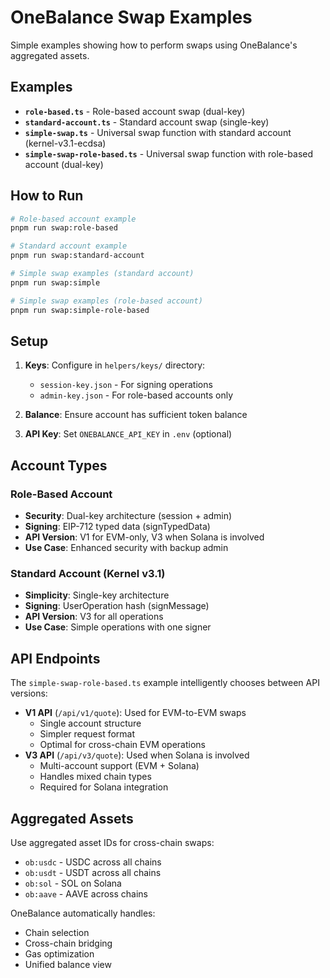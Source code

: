 # OneBalance Swap Examples

Simple examples showing how to perform swaps using OneBalance's aggregated assets.

## Examples

- **`role-based.ts`** - Role-based account swap (dual-key)
- **`standard-account.ts`** - Standard account swap (single-key)  
- **`simple-swap.ts`** - Universal swap function with standard account (kernel-v3.1-ecdsa)
- **`simple-swap-role-based.ts`** - Universal swap function with role-based account (dual-key)

## How to Run

```bash
# Role-based account example
pnpm run swap:role-based

# Standard account example  
pnpm run swap:standard-account

# Simple swap examples (standard account)
pnpm run swap:simple

# Simple swap examples (role-based account)
pnpm run swap:simple-role-based
```

## Setup

1. **Keys**: Configure in `helpers/keys/` directory:
   - `session-key.json` - For signing operations
   - `admin-key.json` - For role-based accounts only

2. **Balance**: Ensure account has sufficient token balance

3. **API Key**: Set `ONEBALANCE_API_KEY` in `.env` (optional)

## Account Types

### Role-Based Account
- **Security**: Dual-key architecture (session + admin)
- **Signing**: EIP-712 typed data (signTypedData)
- **API Version**: V1 for EVM-only, V3 when Solana is involved
- **Use Case**: Enhanced security with backup admin

### Standard Account (Kernel v3.1)
- **Simplicity**: Single-key architecture
- **Signing**: UserOperation hash (signMessage)
- **API Version**: V3 for all operations
- **Use Case**: Simple operations with one signer

## API Endpoints

The `simple-swap-role-based.ts` example intelligently chooses between API versions:
- **V1 API** (`/api/v1/quote`): Used for EVM-to-EVM swaps
  - Single account structure
  - Simpler request format
  - Optimal for cross-chain EVM operations
- **V3 API** (`/api/v3/quote`): Used when Solana is involved
  - Multi-account support (EVM + Solana)
  - Handles mixed chain types
  - Required for Solana integration

## Aggregated Assets

Use aggregated asset IDs for cross-chain swaps:
- `ob:usdc` - USDC across all chains
- `ob:usdt` - USDT across all chains
- `ob:sol` - SOL on Solana
- `ob:aave` - AAVE across chains

OneBalance automatically handles:
- Chain selection
- Cross-chain bridging
- Gas optimization
- Unified balance view
